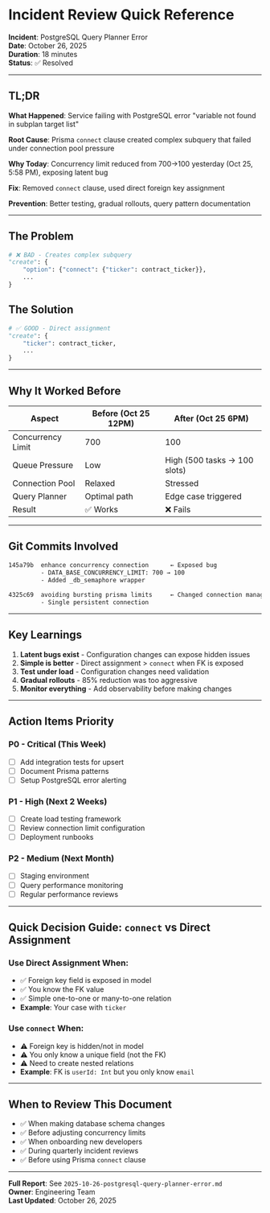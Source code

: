 # Incident Review Quick Reference

**Incident**: PostgreSQL Query Planner Error  
**Date**: October 26, 2025  
**Duration**: 18 minutes  
**Status**: ✅ Resolved

---

## TL;DR

**What Happened**: Service failing with PostgreSQL error "variable not found in subplan target list"

**Root Cause**: Prisma `connect` clause created complex subquery that failed under connection pool pressure

**Why Today**: Concurrency limit reduced from 700→100 yesterday (Oct 25, 5:58 PM), exposing latent bug

**Fix**: Removed `connect` clause, used direct foreign key assignment

**Prevention**: Better testing, gradual rollouts, query pattern documentation

---

## The Problem

```python
# ❌ BAD - Creates complex subquery
"create": {
    "option": {"connect": {"ticker": contract_ticker}},
    ...
}
```

## The Solution

```python
# ✅ GOOD - Direct assignment
"create": {
    "ticker": contract_ticker,
    ...
}
```

---

## Why It Worked Before

| Aspect | Before (Oct 25 12PM) | After (Oct 25 6PM) |
|--------|---------------------|-------------------|
| Concurrency Limit | 700 | 100 |
| Queue Pressure | Low | High (500 tasks → 100 slots) |
| Connection Pool | Relaxed | Stressed |
| Query Planner | Optimal path | Edge case triggered |
| Result | ✅ Works | ❌ Fails |

---

## Git Commits Involved

```bash
145a79b  enhance concurrency connection      ← Exposed bug
         - DATA_BASE_CONCURRENCY_LIMIT: 700 → 100
         - Added _db_semaphore wrapper
         
4325c69  avoiding bursting prisma limits     ← Changed connection management
         - Single persistent connection
```

---

## Key Learnings

1. **Latent bugs exist** - Configuration changes can expose hidden issues
2. **Simple is better** - Direct assignment > `connect` when FK is exposed
3. **Test under load** - Configuration changes need validation
4. **Gradual rollouts** - 85% reduction was too aggressive
5. **Monitor everything** - Add observability before making changes

---

## Action Items Priority

### P0 - Critical (This Week)
- [ ] Add integration tests for upsert
- [ ] Document Prisma patterns
- [ ] Setup PostgreSQL error alerting

### P1 - High (Next 2 Weeks)
- [ ] Create load testing framework
- [ ] Review connection limit configuration
- [ ] Deployment runbooks

### P2 - Medium (Next Month)
- [ ] Staging environment
- [ ] Query performance monitoring
- [ ] Regular performance reviews

---

## Quick Decision Guide: `connect` vs Direct Assignment

### Use Direct Assignment When:
- ✅ Foreign key field is exposed in model
- ✅ You know the FK value
- ✅ Simple one-to-one or many-to-one relation
- **Example**: Your case with `ticker`

### Use `connect` When:
- ⚠️ Foreign key is hidden/not in model
- ⚠️ You only know a unique field (not the FK)
- ⚠️ Need to create nested relations
- **Example**: FK is `userId: Int` but you only know `email`

---

## When to Review This Document

- ✅ When making database schema changes
- ✅ Before adjusting concurrency limits
- ✅ When onboarding new developers
- ✅ During quarterly incident reviews
- ✅ Before using Prisma `connect` clause

---

**Full Report**: See `2025-10-26-postgresql-query-planner-error.md`  
**Owner**: Engineering Team  
**Last Updated**: October 26, 2025
